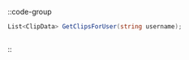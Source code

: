 ::code-group
  ```csharp [Method]
  List<ClipData> GetClipsForUser(string username);
  ```
  ```csharp [Example]

  ```
::